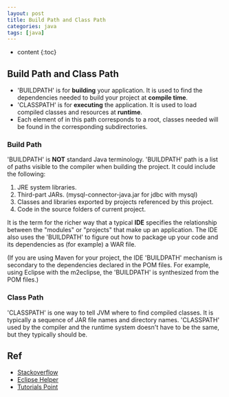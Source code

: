 ```yaml
---
layout: post
title: Build Path and Class Path
categories: java
tags: [java]
---
```

* content
{:toc}
## Build Path and Class Path

* 'BUILDPATH' is for **building** your application. It is used to find the dependencies needed to build your project at **compile time**.
* 'CLASSPATH' is for **executing** the application. It is used to load compiled classes and resources at **runtime**.
* Each element of in this path corresponds to a root, classes needed will be found in the corresponding subdirectories.

### Build Path

'BUILDPATH' is **NOT** standard Java terminology. 'BUILDPATH' path is a list of paths visible to the compiler when building the project. It could include the following:

1. JRE system libraries.
2. Third-part JARs. (mysql-connector-java.jar for jdbc with mysql)
3. Classes and libraries exported by projects referenced by this project.
4. Code in the source folders of current project.

It is the term for the richer way that a typical **IDE** specifies the relationship between the "modules" or "projects" that make up an application. The IDE also uses the 'BUILDPATH' to figure out how to package up your code and its dependencies as (for example) a WAR file.

(If you are using Maven for your project, the IDE 'BUILDPATH' mechanism is secondary to the dependencies declared in the POM files. For example, using Eclipse with the m2eclipse, the 'BUILDPATH' is synthesized from the POM files.)

### Class Path

'CLASSPATH' is one way to tell JVM where to find compiled classes. It is typically a sequence of JAR file names and directory names. 'CLASSPATH' used by the compiler and the runtime system doesn't have to be the same, but they typically should be.

## Ref

* [Stackoverflow](http://stackoverflow.com/questions/3529459/what-is-the-difference-between-class-path-and-build-path)
* [Eclipse Helper](http://help.eclipse.org/juno/index.jsp?topic=%2Forg.eclipse.jdt.doc.user%2Freference%2Fref-properties-build-path.htm)
* [Tutorials Point](http://www.tutorialspoint.com/eclipse/eclipse_java_build_path.htm)
